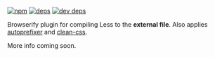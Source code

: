 [![npm](https://badge.fury.io/js/lessbuildify.svg)](https://badge.fury.io/js/lessbuildify)
[![deps](https://david-dm.org/deepsweet/lessbuildify.svg)](https://david-dm.org/deepsweet/lessbuildify)
[![dev deps](https://david-dm.org/deepsweet/lessbuildify/dev-status.svg)](https://david-dm.org/deepsweet/lessbuildify#info=devDependencies)

Browserify plugin for compiling Less to the **external file**. Also applies [autoprefixer](https://github.com/postcss/autoprefixer) and [clean-css](https://github.com/jakubpawlowicz/clean-css).

More info coming soon.
